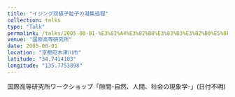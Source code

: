 ```yaml
---
title: "イジング双極子粒子の凝集過程"
collection: talks
type: "Talk"
permalink: /talks/2005-08-01-%E3%82%A4%E3%82%B8%E3%83%B3%E3%82%B0%E5%8F%8C%E6%A5%B5%E5%AD%90%E7%B2%92%E5%AD%90%E3%81%AE%E5%87%9D%E9%9B%86%E9%81%8E%E7%A8%8B
venue: "国際高等研究所"
date: 2005-08-01
location: "京都府木津川市"
latitude: "34.7414103"
longitude: "135.7753898"
---
```


国際高等研究所ワークショップ「隙間-自然、人間、社会の現象学-」(日付不明)
